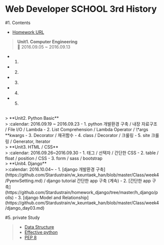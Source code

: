 # Web Developer SCHOOL 3rd History
#1. Contents

- [Homework URL](https://github.com/Stardustrain/homework_django)

> **Unit1. Computer Engineering**<br>
> :calendar: 2016.09.05 ~ 2016.09.13
- 1.
- 2.
- 3.
- 4.
- 5.

<br>
> **Unit2. Python Basic**<br>
> :calendar: 2016.09.19 ~ 2016.09.23
- 1. python 개발환경 구축 / 내장 자료구조 / File I/O / Lambda
- 2. List Comprehension / Lambda Operator / \*args **kwargs
- 3. Decorator / 재귀함수
- 4. class / Decorator / 크룰링
- 5. site 크룰링 / Generator, Iterator

<br>
> **Unit3. HTML / CSS**<br>
> :calendar: 2016.09.26~2016.09.30
- 1. 태그 / 선택자 / 간단한 CSS
- 2. table / float / position / CSS
- 3. form / sass / bootstrap

<br>
> **Unit4. Django**<br>
>:calendar: 2016.10.04~
- 1. [django 개발환경 구축](https://github.com/Stardustrain/w_keuntaek_han/blob/master/Class/week4/PyenvSetting.md) / django tutorial 간단한 app 구축 (계속)
- 2. [간단한 app 구축](https://github.com/Stardustrain/homework_django/tree/master/h_django/polls)
- 3. [django Model and Relationship](https://github.com/Stardustrain/w_keuntaek_han/blob/master/Class/week4/django_day03.md)

#5. private Study<br>
>- [Data Structure](https://github.com/Stardustrain/codePractice/tree/master/dataStructure)
>- [Effective python](https://github.com/Stardustrain/codePractice)
>- [PEP 8](https://www.python.org/dev/peps/pep-0008/)
